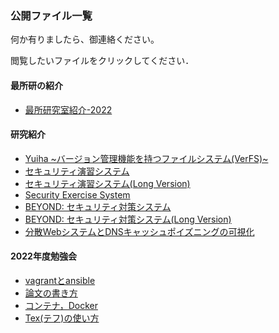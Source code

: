 ### 公開ファイル一覧  

何か有りましたら、御連絡ください。  

<div id=replacePdfjs>閲覧したいファイルをクリックしてください．</div>

#### 最所研の紹介

<!-- markdown-link-check-disable -->

<!-- - [Intro_Saisho-Lab2021.pdf](./index.html?FILE=../public_material/Intro_Saisho-Lab2021.pdf) -->
<!-- - [s20g470-AERG2020.pdf](./index.html?FILE=../public_material/s20g470-AERG2020.pdf) -->
<!-- - [s20g477-IntroResearch.pdf](./index.html?FILE=../public_material/s20g477-IntroResearch.pdf) -->
<!-- - [コンテナの隔離を強化するサンドボックス機構](./index.html?FILE=../public_material/s20g451_IntroResearch.pdf) -->
<!-- - [試行錯誤しながら自学自習できる体験型セキュリティ演習システム](./index.html?FILE=../public_material/s22d451-IntroResearch.pdf) -->
<!-- - [BEYOND:脆弱性対策のための​セキュリティ保護システム](./index.html?FILE=../public_material/s20g470-IntroResearch.pdf) -->

- [最所研究室紹介-2022](./index.html?FILE=../public_material/Intro_Saisho-Lab2022.pdf)

#### 研究紹介

- [Yuiha ~バージョン管理機能を持つファイルシステム(VerFS)~](./index.html?FILE=../public_material/poster-2022_VersionFileSystem.pdf)
- [セキュリティ演習システム](./index.html?FILE=../public_material/poster-2022_CyberEducation.pdf)
- [セキュリティ演習システム(Long Version)](./index.html?FILE=../public_material/s22d451-IntroResearch.pdf)
- [Security Exercise System](./index.html?FILE=../public_material/Security_Exercise_System.pdf)
- [BEYOND: セキュリティ対策システム](./index.html?FILE=../public_material/poster-2022_BEYOND-SecuritySystem.pdf)
- [BEYOND: セキュリティ対策システム(Long Version)](./index.html?FILE=../public_material/s20g470-IntroResearch.pdf)
- [分散WebシステムとDNSキャッシュポイズニングの可視化](./index.html?FILE=../public_material/poster-2022_Loadbalance-Visualization.pdf)

#### 2022年度勉強会

- [vagrantとansible](./index.html?FILE=../public_material/vagrant_ansible.pdf)
- [論文の書き方](./index.html?FILE=../public_material/howtowrite.pdf)
- [コンテナ，Docker](https://yuyuyusei.github.io/container-learn/)
- [Tex(テフ)の使い方](https://hackmd.io/vNPoCzvzSzO43ccTsQha3A?view)

<script src='../pdfjs/build/pdf.js'> </script>
<script>
	function getFileNameFromGetFILE(){
		let url = new URL(window.location.href);
		let params=url.searchParams;
		return params.get('FILE');
	}
	
	const url=getFileNameFromGetFILE();
	pdfjsLib.GlobalWorkerOptions.workerSrc='../pdfjs/build/pdf.worker.js';
	const loadingTask=pdfjsLib.getDocument(url);
	
	(async ()=>{
		const pdf=await loadingTask.promise;
		const page=await pdf.getPage(1);
		const width=page._pageInfo.view[2];
		const height=page._pageInfo.view[3];
	
		let elmPdf=document.getElementById('replacePdfjs');
		elmPdf.innerHTML='<iframe src=\''+url+'\' height='+height+'px width='+width+'px ></iframe>';
	})();
</script>
